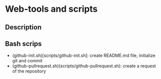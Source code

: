 # Web-tools and scripts

## Description

## Bash scrips

- (github-init.sh)[scripts/github-init.sh]: create README.md file, initialize git and commit
- (github-pullrequest.sh)(scripts/github-pullrequest.sh): create a request of the repository
